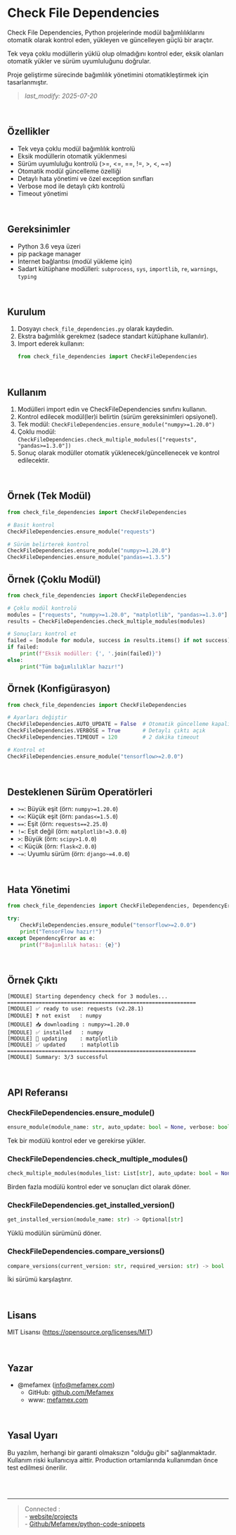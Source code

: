 # Check File Dependencies

Check File Dependencies, Python projelerinde modül bağımlılıklarını otomatik olarak kontrol eden, yükleyen ve güncelleyen güçlü bir araçtır.

Tek veya çoklu modüllerin yüklü olup olmadığını kontrol eder, eksik olanları otomatik yükler ve sürüm uyumluluğunu doğrular.

Proje geliştirme sürecinde bağımlılık yönetimini otomatikleştirmek için tasarlanmıştır.

> *last_modify: 2025-07-20*

<br>


## Özellikler
- Tek veya çoklu modül bağımlılık kontrolü
- Eksik modüllerin otomatik yüklenmesi
- Sürüm uyumluluğu kontrolü (>=, <=, ==, !=, >, <, ~=)
- Otomatik modül güncelleme özelliği
- Detaylı hata yönetimi ve özel exception sınıfları
- Verbose mod ile detaylı çıktı kontrolü
- Timeout yönetimi


<br>


## Gereksinimler
- Python 3.6 veya üzeri
- pip package manager
- İnternet bağlantısı (modül yükleme için)
- Sadart kütüphane modülleri: `subprocess`, `sys`, `importlib`, `re`, `warnings`, `typing`


<br>


## Kurulum
1. Dosyayı `check_file_dependencies.py` olarak kaydedin.
2. Ekstra bağımlılık gerekmez (sadece standart kütüphane kullanılır).
3. Import ederek kullanın:
   ```python
   from check_file_dependencies import CheckFileDependencies
   ```


<br>


## Kullanım
1. Modülleri import edin ve CheckFileDependencies sınıfını kullanın.
2. Kontrol edilecek modül(ler)i belirtin (sürüm gereksinimleri opsiyonel).
3. Tek modül: `CheckFileDependencies.ensure_module("numpy>=1.20.0")`
4. Çoklu modül: `CheckFileDependencies.check_multiple_modules(["requests", "pandas>=1.3.0"])`
5. Sonuç olarak modüller otomatik yüklenecek/güncellenecek ve kontrol edilecektir.


<br>


## Örnek (Tek Modül)
```python
from check_file_dependencies import CheckFileDependencies

# Basit kontrol
CheckFileDependencies.ensure_module("requests")

# Sürüm belirterek kontrol
CheckFileDependencies.ensure_module("numpy>=1.20.0")
CheckFileDependencies.ensure_module("pandas==1.3.5")
```

## Örnek (Çoklu Modül)
```python
from check_file_dependencies import CheckFileDependencies

# Çoklu modül kontrolü
modules = ["requests", "numpy>=1.20.0", "matplotlib", "pandas>=1.3.0"]
results = CheckFileDependencies.check_multiple_modules(modules)

# Sonuçları kontrol et
failed = [module for module, success in results.items() if not success]
if failed:
    print(f"Eksik modüller: {', '.join(failed)}")
else:
    print("Tüm bağımlılıklar hazır!")
```

## Örnek (Konfigürasyon)
```python
from check_file_dependencies import CheckFileDependencies

# Ayarları değiştir
CheckFileDependencies.AUTO_UPDATE = False  # Otomatik güncelleme kapalı
CheckFileDependencies.VERBOSE = True       # Detaylı çıktı açık
CheckFileDependencies.TIMEOUT = 120        # 2 dakika timeout

# Kontrol et
CheckFileDependencies.ensure_module("tensorflow>=2.0.0")
```


<br>


## Desteklenen Sürüm Operatörleri
- `>=`: Büyük eşit (örn: `numpy>=1.20.0`)
- `<=`: Küçük eşit (örn: `pandas<=1.5.0`)
- `==`: Eşit (örn: `requests==2.25.0`)
- `!=`: Eşit değil (örn: `matplotlib!=3.0.0`)
- `>`: Büyük (örn: `scipy>1.0.0`)
- `<`: Küçük (örn: `flask<2.0.0`)
- `~=`: Uyumlu sürüm (örn: `django~=4.0.0`)


<br>


## Hata Yönetimi
```python
from check_file_dependencies import CheckFileDependencies, DependencyError

try:
    CheckFileDependencies.ensure_module("tensorflow>=2.0.0")
    print("TensorFlow hazır!")
except DependencyError as e:
    print(f"Bağımlılık hatası: {e}")
```


<br>


## Örnek Çıktı
```
[MODULE] Starting dependency check for 3 modules...
============================================================
[MODULE] ✅ ready to use: requests (v2.28.1)
[MODULE] ❓ not exist   : numpy
[MODULE] 📥 downloading : numpy>=1.20.0
[MODULE] ✅ installed   : numpy
[MODULE] 🔄 updating    : matplotlib
[MODULE] ✅ updated     : matplotlib
============================================================
[MODULE] Summary: 3/3 successful
```


<br>


## API Referansı

### CheckFileDependencies.ensure_module()
```python
ensure_module(module_name: str, auto_update: bool = None, verbose: bool = None) -> bool
```
Tek bir modülü kontrol eder ve gerekirse yükler.

### CheckFileDependencies.check_multiple_modules()
```python
check_multiple_modules(modules_list: List[str], auto_update: bool = None, verbose: bool = None) -> Dict[str, bool]
```
Birden fazla modülü kontrol eder ve sonuçları dict olarak döner.

### CheckFileDependencies.get_installed_version()
```python
get_installed_version(module_name: str) -> Optional[str]
```
Yüklü modülün sürümünü döner.

### CheckFileDependencies.compare_versions()
```python
compare_versions(current_version: str, required_version: str) -> bool
```
İki sürümü karşılaştırır.


<br>


## Lisans
MIT Lisansı (https://opensource.org/licenses/MIT)


<br>


## Yazar
- @mefamex (info@mefamex.com)
    - GitHub: [github.com/Mefamex](https://github.com/Mefamex)
    - www: [mefamex.com](https://mefamex.com)


<br>


## Yasal Uyarı
Bu yazılım, herhangi bir garanti olmaksızın "olduğu gibi" sağlanmaktadır. Kullanım riski kullanıcıya aittir. Production ortamlarında kullanımdan önce test edilmesi önerilir.



<br><br><hr>

>    Connected : 
><br> - [website/projects](https://mefamex.com/projects)
><br> - [Github/Mefamex/python-code-snippets](https://github.com/Mefamex/python-code-snippets)
